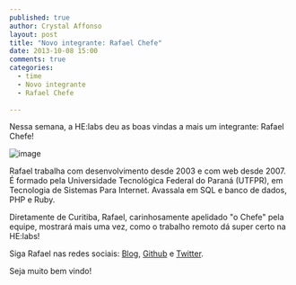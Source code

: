 ```yaml
---
published: true
author: Crystal Affonso
layout: post
title: "Novo integrante: Rafael Chefe"
date: 2013-10-08 15:00
comments: true
categories:
  - time
  - Novo integrante
  - Rafael Chefe
  
---
```

Nessa semana, a HE:labs deu as boas vindas a mais um integrante: Rafael Chefe!

<!--more-->

![image](/blog/images/posts/chefe-atual.jpg)

Rafael trabalha com desenvolvimento desde 2003 e com web desde 2007. É formado pela Universidade Tecnológica Federal do Paraná (UTFPR), em Tecnologia de Sistemas Para Internet. Avassala em SQL e banco de dados, PHP e Ruby.

Diretamente de Curitiba, Rafael, carinhosamente apelidado "o Chefe" pela equipe, mostrará mais uma vez, como o trabalho remoto dá super certo na HE:labs!

Siga Rafael nas redes sociais: [Blog](http://oralbyruins.blogspot.com/), [Github](https://github.com/RafaelChefe) e [Twitter](https://twitter.com/RafaelChefe).

Seja muito bem vindo!
